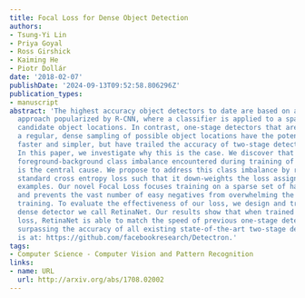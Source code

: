 ```yaml
---
title: Focal Loss for Dense Object Detection
authors:
- Tsung-Yi Lin
- Priya Goyal
- Ross Girshick
- Kaiming He
- Piotr Dollár
date: '2018-02-07'
publishDate: '2024-09-13T09:52:58.806296Z'
publication_types:
- manuscript
abstract: 'The highest accuracy object detectors to date are based on a two-stage
  approach popularized by R-CNN, where a classifier is applied to a sparse set of
  candidate object locations. In contrast, one-stage detectors that are applied over
  a regular, dense sampling of possible object locations have the potential to be
  faster and simpler, but have trailed the accuracy of two-stage detectors thus far.
  In this paper, we investigate why this is the case. We discover that the extreme
  foreground-background class imbalance encountered during training of dense detectors
  is the central cause. We propose to address this class imbalance by reshaping the
  standard cross entropy loss such that it down-weights the loss assigned to well-classified
  examples. Our novel Focal Loss focuses training on a sparse set of hard examples
  and prevents the vast number of easy negatives from overwhelming the detector during
  training. To evaluate the effectiveness of our loss, we design and train a simple
  dense detector we call RetinaNet. Our results show that when trained with the focal
  loss, RetinaNet is able to match the speed of previous one-stage detectors while
  surpassing the accuracy of all existing state-of-the-art two-stage detectors. Code
  is at: https://github.com/facebookresearch/Detectron.'
tags:
- Computer Science - Computer Vision and Pattern Recognition
links:
- name: URL
  url: http://arxiv.org/abs/1708.02002
---
```

